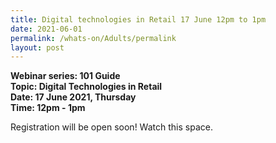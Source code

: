 ```yaml
---
title: Digital technologies in Retail 17 June 12pm to 1pm
date: 2021-06-01
permalink: /whats-on/Adults/permalink
layout: post
---
```

**Webinar series: 101 Guide </br>
Topic: Digital Technologies in Retail</br> 
Date: 17 June 2021, Thursday</br>
Time: 12pm - 1pm**

Registration will be open soon! Watch this space.
